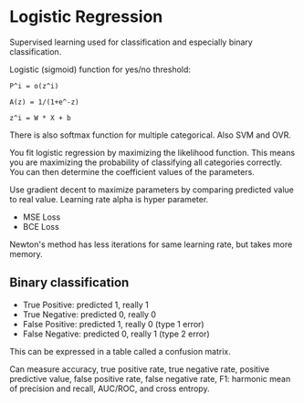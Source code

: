# Logistic Regression

Supervised learning used for classification and especially binary classification.

Logistic (sigmoid) function for yes/no threshold:

```
P^i = o(z^i)

A(z) = 1/(1+e^-z)

z^i = W * X + b
```

There is also softmax function for multiple categorical. Also SVM and OVR.

You fit logistic regression by maximizing the likelihood function. This means
you are maximizing the probability of classifying all categories correctly. You
can then determine the coefficient values of the parameters.

Use gradient decent to maximize parameters by comparing predicted value to real
value. Learning rate alpha is hyper parameter.

- MSE Loss
- BCE Loss

Newton's method has less iterations for same learning rate, but takes more
memory.

## Binary classification

- True Positive: predicted 1, really 1
- True Negative: predicted 0, really 0
- False Positive: predicted 1, really 0 (type 1 error)
- False Negative: predicted 0, really 1 (type 2 error)

This can be expressed in a table called a confusion matrix.

Can measure accuracy, true positive rate, true negative rate, positive
predictive value, false positive rate, false negative rate, F1: harmonic mean of
precision and recall, AUC/ROC, and cross entropy.
